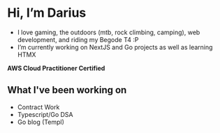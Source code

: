 # Hi, I’m Darius
- I love gaming, the outdoors (mtb, rock climbing, camping), web development, and riding my Begode T4 :P
- I’m currently working on NextJS and Go projects as well as learning HTMX

**AWS Cloud Practitioner Certified**

## What I've been working on
- Contract Work
- Typescript/Go DSA
- Go blog (Templ)


